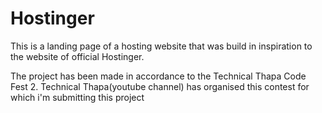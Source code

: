 # Hostinger
This is a landing page of a hosting website that was build in inspiration to the website of official Hostinger.

The project has been made in accordance to the Technical Thapa Code Fest 2. Technical Thapa(youtube channel) has organised this contest for which i'm submitting this project
